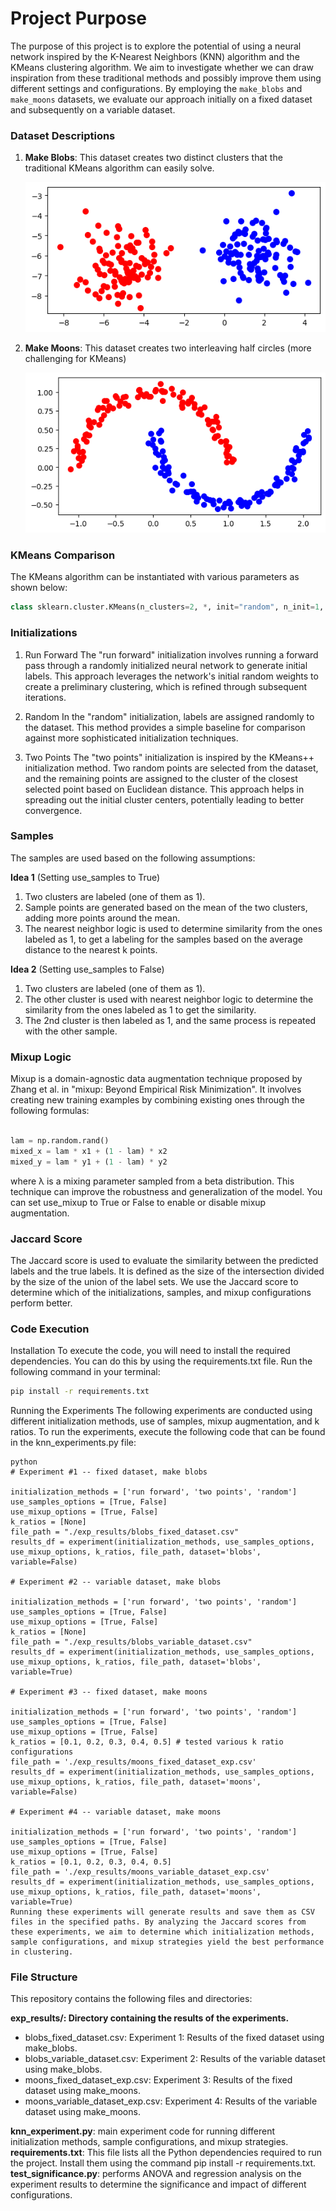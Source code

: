# **Project Purpose**

The purpose of this project is to explore the potential of using a neural network inspired by the K-Nearest Neighbors (KNN) algorithm and the KMeans clustering algorithm. We aim to investigate whether we can draw inspiration from these traditional methods and possibly improve them using different settings and configurations. By employing the `make_blobs` and `make_moons` datasets, we evaluate our approach initially on a fixed dataset and subsequently on a variable dataset.

### **Dataset Descriptions**

1. **Make Blobs**: This dataset creates two distinct clusters that the traditional KMeans algorithm can easily solve.
   
   ![Make Blobs](images/make_blobs_initialization.png)
   
2. **Make Moons**: This dataset creates two interleaving half circles (more challenging for KMeans)
   
   ![Make Moons](images/make_moons_initialization.png)

### **KMeans Comparison**

The KMeans algorithm can be instantiated with various parameters as shown below:

```python
class sklearn.cluster.KMeans(n_clusters=2, *, init="random", n_init=1, max_iter=10, tol=0.0001, verbose=0, random_state=None, copy_x=True, algorithm='lloyd')
```

### **Initializations**

1. Run Forward
   The "run forward" initialization involves running a forward pass through a randomly initialized neural network to generate initial labels. This approach leverages the network's initial random weights to create a preliminary clustering, which is refined through subsequent iterations.

2. Random
   In the "random" initialization, labels are assigned randomly to the dataset. This method provides a simple baseline for comparison against more sophisticated initialization techniques.

3. Two Points
   The "two points" initialization is inspired by the KMeans++ initialization method. Two random points are selected from the dataset, and the remaining points are assigned to the cluster of the closest selected point based on Euclidean distance. This approach helps in spreading out the initial cluster centers, potentially leading to better convergence.

### Samples
The samples are used based on the following assumptions:

**Idea 1** (Setting use_samples to True)
1. Two clusters are labeled (one of them as 1).
2. Sample points are generated based on the mean of the two clusters, adding more points around the mean.
3. The nearest neighbor logic is used to determine similarity from the ones labeled as 1, to get a labeling for the samples based on the average distance to the nearest k points.

**Idea 2** (Setting use_samples to False)
1. Two clusters are labeled (one of them as 1).
2. The other cluster is used with nearest neighbor logic to determine the similarity from the ones labeled as 1 to get the similarity.
3. The 2nd cluster is then labeled as 1, and the same process is repeated with the other sample.
   
### Mixup Logic
Mixup is a domain-agnostic data augmentation technique proposed by Zhang et al. in "mixup: Beyond Empirical Risk Minimization". It involves creating new training examples by combining existing ones through the following formulas:

```python

lam = np.random.rand()
mixed_x = lam * x1 + (1 - lam) * x2
mixed_y = lam * y1 + (1 - lam) * y2
```
where λ is a mixing parameter sampled from a beta distribution. This technique can improve the robustness and generalization of the model. You can set use_mixup to True or False to enable or disable mixup augmentation.

### Jaccard Score
The Jaccard score is used to evaluate the similarity between the predicted labels and the true labels. It is defined as the size of the intersection divided by the size of the union of the label sets. We use the Jaccard score to determine which of the initializations, samples, and mixup configurations perform better.

### Code Execution
Installation
To execute the code, you will need to install the required dependencies. You can do this by using the requirements.txt file. Run the following command in your terminal:

```bash
pip install -r requirements.txt
```

Running the Experiments
The following experiments are conducted using different initialization methods, use of samples, mixup augmentation, and k ratios. To run the experiments, execute the following code that can be found in the knn_experiments.py file:
```
python
# Experiment #1 -- fixed dataset, make blobs

initialization_methods = ['run forward', 'two points', 'random']
use_samples_options = [True, False]
use_mixup_options = [True, False]
k_ratios = [None]  
file_path = "./exp_results/blobs_fixed_dataset.csv"
results_df = experiment(initialization_methods, use_samples_options, use_mixup_options, k_ratios, file_path, dataset='blobs', variable=False)

# Experiment #2 -- variable dataset, make blobs

initialization_methods = ['run forward', 'two points', 'random']
use_samples_options = [True, False]
use_mixup_options = [True, False]
k_ratios = [None]  
file_path = "./exp_results/blobs_variable_dataset.csv"
results_df = experiment(initialization_methods, use_samples_options, use_mixup_options, k_ratios, file_path, dataset='blobs', variable=True)

# Experiment #3 -- fixed dataset, make moons

initialization_methods = ['run forward', 'two points', 'random']
use_samples_options = [True, False]
use_mixup_options = [True, False]
k_ratios = [0.1, 0.2, 0.3, 0.4, 0.5] # tested various k ratio configurations
file_path = './exp_results/moons_fixed_dataset_exp.csv'
results_df = experiment(initialization_methods, use_samples_options, use_mixup_options, k_ratios, file_path, dataset='moons', variable=False)

# Experiment #4 -- variable dataset, make moons

initialization_methods = ['run forward', 'two points', 'random']
use_samples_options = [True, False]
use_mixup_options = [True, False]
k_ratios = [0.1, 0.2, 0.3, 0.4, 0.5]  
file_path = './exp_results/moons_variable_dataset_exp.csv'
results_df = experiment(initialization_methods, use_samples_options, use_mixup_options, k_ratios, file_path, dataset='moons', variable=True)
Running these experiments will generate results and save them as CSV files in the specified paths. By analyzing the Jaccard scores from these experiments, we aim to determine which initialization methods, sample configurations, and mixup strategies yield the best performance in clustering.
```
### File Structure
This repository contains the following files and directories:

**exp_results/: Directory containing the results of the experiments.**
- blobs_fixed_dataset.csv: Experiment 1: Results of the fixed dataset using make_blobs.
- blobs_variable_dataset.csv: Experiment 2: Results of the variable dataset using make_blobs.
- moons_fixed_dataset_exp.csv: Experiment 3: Results of the fixed dataset using make_moons.
- moons_variable_dataset_exp.csv: Experiment 4: Results of the variable dataset using make_moons.

**knn_experiment.py**: main experiment code for running different initialization methods, sample configurations, and mixup strategies.
**requirements.txt**: This file lists all the Python dependencies required to run the project. Install them using the command pip install -r requirements.txt.
**test_significance.py**:  performs ANOVA and regression analysis on the experiment results to determine the significance and impact of different configurations.
